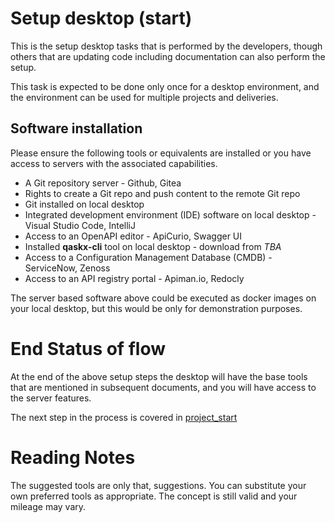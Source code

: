 # Setup desktop (start)

This is the setup desktop tasks that is performed by 
the developers, though others that are updating code
including documentation can also perform the setup. 

This task is expected to be done only once for a desktop
environment, and the environment can be used for 
multiple projects and deliveries.

## Software installation

Please ensure the following tools or equivalents are
installed or you have access to servers with the
associated capabilities.

* A Git repository server - Github, Gitea
* Rights to create a Git repo and push content to the remote Git repo
* Git installed on local desktop
* Integrated development environment (IDE) software on local desktop - Visual Studio Code, IntelliJ
* Access to an OpenAPI editor - ApiCurio, Swagger UI
* Installed **qaskx-cli** tool on local desktop - download from *TBA* 
* Access to a Configuration Management Database (CMDB) - ServiceNow, Zenoss
* Access to an API registry portal - Apiman.io, Redocly

The server based software above could be executed as docker images
on your local desktop, but this would be only for
demonstration purposes.


# End Status of flow

At the end of the above setup steps the desktop will have the base tools
that are mentioned in subsequent documents, and you will have
access to the server features.

The next step in the process is covered in [project_start](project_start.md)

# Reading Notes

The suggested tools are only that, suggestions.  You can substitute 
your own preferred tools as appropriate.  The concept is still valid
and your mileage may vary.

